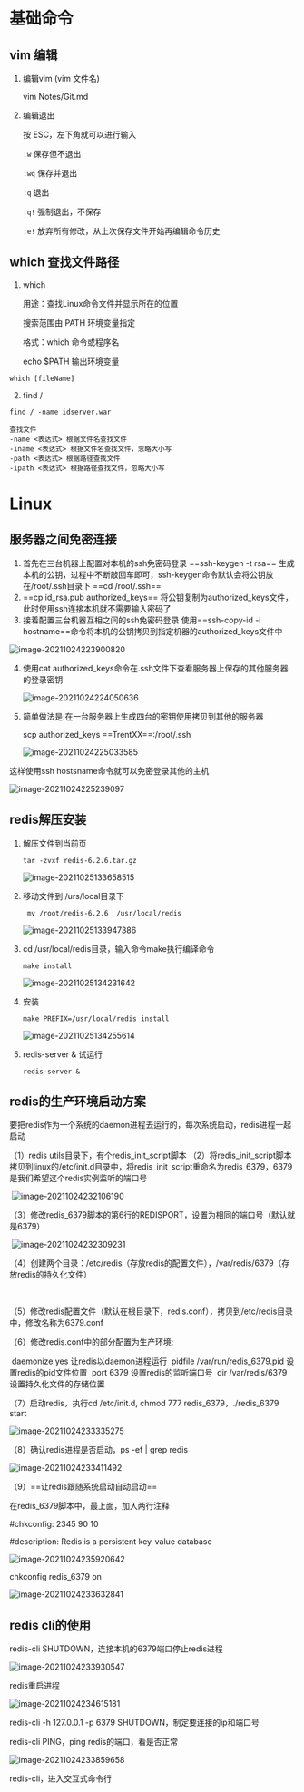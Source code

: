 # 基础命令

## vim 编辑

 1. 编辑vim  (vim 文件名)

    vim Notes/Git.md 

 2. 编辑退出

    按 ESC，左下角就可以进行输入

    `:w` 保存但不退出

    `:wq` 保存并退出

    `:q` 退出

    `:q!` 强制退出，不保存

    `:e!` 放弃所有修改，从上次保存文件开始再编辑命令历史 

## which 查找文件路径

1. which

   用途：查找Linux命令文件并显示所在的位置

   搜索范围由 PATH 环境变量指定

   格式：which 命令或程序名

   echo $PATH 输出环境变量

```shell
which [fileName]
```

2. find /

```shell
find / -name idserver.war

查找文件
-name <表达式> 根据文件名查找文件
-iname <表达式> 根据文件名查找文件，忽略大小写
-path <表达式> 根据路径查找文件
-ipath <表达式> 根据路径查找文件，忽略大小写
```



# Linux

## 服务器之间免密连接

1. 首先在三台机器上配置对本机的ssh免密码登录
   ==ssh-keygen -t rsa==
   生成本机的公钥，过程中不断敲回车即可，ssh-keygen命令默认会将公钥放在/root/.ssh目录下
   ==cd /root/.ssh==
2. ==cp id_rsa.pub authorized_keys==
   将公钥复制为authorized_keys文件，此时使用ssh连接本机就不需要输入密码了
3. 接着配置三台机器互相之间的ssh免密码登录
   使用==ssh-copy-id -i hostname==命令将本机的公钥拷贝到指定机器的authorized_keys文件中

![image-20211024223900820](Image/image-20211024223900820.png)

4. 使用cat authorized_keys命令在.ssh文件下查看服务器上保存的其他服务器的登录密钥

   ![image-20211024224050636](Image/image-20211024224050636.png)

5. 简单做法是:在一台服务器上生成四台的密钥使用拷贝到其他的服务器

   scp authorized_keys ==TrentXX==:/root/.ssh

   ![image-20211024225033585](Image/image-20211024225033585.png)

这样使用ssh hostsname命令就可以免密登录其他的主机

![image-20211024225239097](Image/image-20211024225239097.png)

## redis解压安装

1. 解压文件到当前页

   ```
   tar -zvxf redis-6.2.6.tar.gz
   ```

   ![image-20211025133658515](Image/image-20211025133658515.png)

2. 移动文件到 /urs/local目录下

   ```
    mv /root/redis-6.2.6  /usr/local/redis
   ```

   ![image-20211025133947386](Image/image-20211025133947386.png)

3. cd  /usr/local/redis目录，输入命令make执行编译命令

   ```
   make install
   ```

   ![image-20211025134231642](Image/image-20211025134231642.png)

4. 安装

   ```
   make PREFIX=/usr/local/redis install
   ```

   ![image-20211025134255614](Image/image-20211025134255614.png)

5. redis-server & 试运行

   ```
   redis-server &
   ```

## redis的生产环境启动方案

要把redis作为一个系统的daemon进程去运行的，每次系统启动，redis进程一起启动

（1）redis utils目录下，有个redis_init_script脚本
（2）将redis_init_script脚本拷贝到linux的/etc/init.d目录中，将redis_init_script重命名为redis_6379，6379是我们希望这个redis实例监听的端口号

​	![image-20211024232106190](Image/image-20211024232106190.png)

（3）修改redis_6379脚本的第6行的REDISPORT，设置为相同的端口号（默认就是6379）

​	![image-20211024232309231](Image/image-20211024232309231.png)

（4）创建两个目录：/etc/redis（存放redis的配置文件），/var/redis/6379（存放redis的持久化文件）

​	

（5）修改redis配置文件（默认在根目录下，redis.conf），拷贝到/etc/redis目录中，修改名称为6379.conf

（6）修改redis.conf中的部分配置为生产环境:

​		daemonize   	yes							 让redis以daemon进程运行
​		pidfile	 	/var/run/redis_6379.pid 		设置redis的pid文件位置
​		port			6379							设置redis的监听端口号
​		dir 			/var/redis/6379				 设置持久化文件的存储位置

（7）启动redis，执行cd /etc/init.d, chmod 777 redis_6379，./redis_6379 start

![image-20211024233335275](Image/image-20211024233335275.png)

（8）确认redis进程是否启动，ps -ef | grep redis

![image-20211024233411492](Image/image-20211024233411492.png)

（9）==让redis跟随系统启动自动启动==

在redis_6379脚本中，最上面，加入两行注释

#chkconfig:   2345 90 10

#description:  Redis is a persistent key-value database

![image-20211024235920642](Image/image-20211024235920642.png)

chkconfig redis_6379 on

![image-20211024233632841](Image/image-20211024233632841.png)

## redis cli的使用

redis-cli SHUTDOWN，连接本机的6379端口停止redis进程

![image-20211024233930547](Image/image-20211024233930547.png)

redis重启进程

![image-20211024234615181](Image/image-20211024234615181.png)

redis-cli -h 127.0.0.1 -p 6379 SHUTDOWN，制定要连接的ip和端口号

redis-cli PING，ping redis的端口，看是否正常

![image-20211024233859658](Image/image-20211024233859658.png)

redis-cli，进入交互式命令行